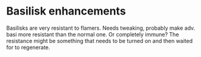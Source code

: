 Basilisk enhancements
=====================
Basilisks are very resistant to flamers. Needs tweaking, probably make adv.
basi more resistant than the normal one. Or completely immune? The resistance
might be something that needs to be turned on and then waited for to
regenerate.
